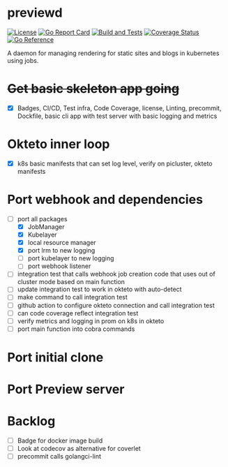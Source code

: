 # previewd

[![License](https://img.shields.io/github/license/clarkezone/previewd.svg)](https://github.com/clarkezone/previewd/blob/main/LICENSE) [![Go Report Card](https://goreportcard.com/badge/github.com/clarkezone/previewd)](https://goreportcard.com/report/github.com/clarkezone/previewd) [![Build and Tests](https://github.com/clarkezone/previewd/workflows/run%20tests/badge.svg)](https://github.com/clarkezone/previewd/actions?query=workflow%3A%22run+tests%22) [![Coverage Status](https://coveralls.io/repos/github/clarkezone/previewd/badge.svg?branch=main)](https://coveralls.io/github/clarkezone/previewd?branch=main) [![Go Reference](https://pkg.go.dev/badge/github.com/clarkezone/previewd.svg)](https://pkg.go.dev/github.com/clarkezone/previewd)

A daemon for managing rendering for static sites and blogs in kubernetes using jobs.

# ~~Get basic skeleton app going~~

- [x] Badges, CI/CD, Test infra, Code Coverage, license, Linting, precommit, Dockfile, basic cli app with test server with basic logging and metrics

# Okteto inner loop

- [x] k8s basic manifests that can set log level, verify on picluster, okteto manifests

# Port webhook and dependencies

- [ ] port all packages
  - [x] JobManager
  - [x] Kubelayer
  - [x] local resource manager
  - [x] port lrm to new logging
  - [ ] port kubelayer to new logging
  - [ ] port webhook listener
- [ ] integration test that calls webhook job creation code that uses out of cluster mode based on main function
- [ ] update integration test to work in okteto with auto-detect
- [ ] make command to call integration test
- [ ] github action to configure okteto connection and call integration test
- [ ] can code coverage reflect integration test
- [ ] verify metrics and logging in prom on k8s in okteto
- [ ] port main function into cobra commands

# Port initial clone

# Port Preview server

# Backlog

- [ ] Badge for docker image build
- [ ] Look at codecov as alternative for coverlet
- [ ] precommit calls golangci-lint
